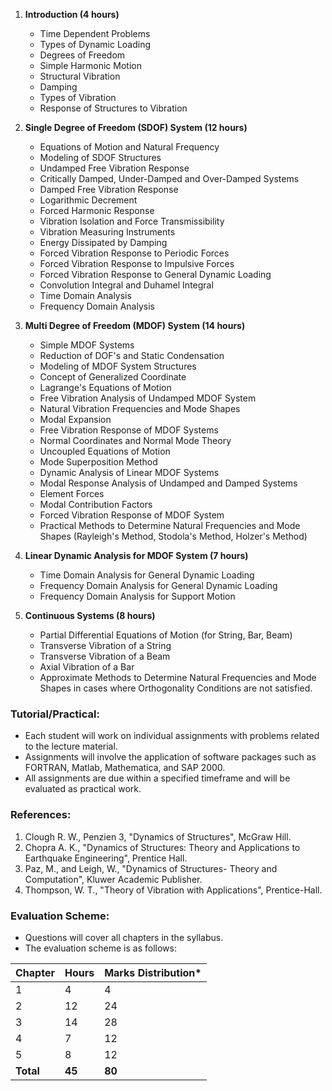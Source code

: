 1. **Introduction (4 hours)**
    * Time Dependent Problems
    * Types of Dynamic Loading
    * Degrees of Freedom
    * Simple Harmonic Motion
    * Structural Vibration
    * Damping
    * Types of Vibration
    * Response of Structures to Vibration

2. **Single Degree of Freedom (SDOF) System (12 hours)**
    * Equations of Motion and Natural Frequency
    * Modeling of SDOF Structures
    * Undamped Free Vibration Response
    * Critically Damped, Under-Damped and Over-Damped Systems
    * Damped Free Vibration Response
    * Logarithmic Decrement
    * Forced Harmonic Response
    * Vibration Isolation and Force Transmissibility
    * Vibration Measuring Instruments
    * Energy Dissipated by Damping
    * Forced Vibration Response to Periodic Forces
    * Forced Vibration Response to Impulsive Forces
    * Forced Vibration Response to General Dynamic Loading
    * Convolution Integral and Duhamel Integral
    * Time Domain Analysis
    * Frequency Domain Analysis

3. **Multi Degree of Freedom (MDOF) System (14 hours)**
    * Simple MDOF Systems
    * Reduction of DOF's and Static Condensation
    * Modeling of MDOF System Structures
    * Concept of Generalized Coordinate
    * Lagrange's Equations of Motion
    * Free Vibration Analysis of Undamped MDOF System
    * Natural Vibration Frequencies and Mode Shapes
    * Modal Expansion
    * Free Vibration Response of MDOF Systems
    * Normal Coordinates and Normal Mode Theory
    * Uncoupled Equations of Motion
    * Mode Superposition Method
    * Dynamic Analysis of Linear MDOF Systems
    * Modal Response Analysis of Undamped and Damped Systems
    * Element Forces
    * Modal Contribution Factors
    * Forced Vibration Response of MDOF System
    * Practical Methods to Determine Natural Frequencies and Mode Shapes (Rayleigh's Method, Stodola's Method, Holzer's Method)

4. **Linear Dynamic Analysis for MDOF System (7 hours)**
    * Time Domain Analysis for General Dynamic Loading
    * Frequency Domain Analysis for General Dynamic Loading
    * Frequency Domain Analysis for Support Motion

5. **Continuous Systems (8 hours)**
    * Partial Differential Equations of Motion (for String, Bar, Beam)
    * Transverse Vibration of a String
    * Transverse Vibration of a Beam
    * Axial Vibration of a Bar
    * Approximate Methods to Determine Natural Frequencies and Mode Shapes in cases where Orthogonality Conditions are not satisfied.

### Tutorial/Practical:

* Each student will work on individual assignments with problems related to the lecture material.
* Assignments will involve the application of software packages such as FORTRAN, Matlab, Mathematica, and SAP 2000.
* All assignments are due within a specified timeframe and will be evaluated as practical work.

### References:

1. Clough R. W., Penzien 3, "Dynamics of Structures", McGraw Hill.
2. Chopra A. K., "Dynamics of Structures: Theory and Applications to Earthquake Engineering", Prentice Hall.
3. Paz, M., and Leigh, W., "Dynamics of Structures- Theory and Computation", Kluwer Academic Publisher.
4. Thompson, W. T., "Theory of Vibration with Applications", Prentice-Hall.

### Evaluation Scheme:

* Questions will cover all chapters in the syllabus.
* The evaluation scheme is as follows:

| Chapter   | Hours  | Marks Distribution* |
| --------- | ------ | ------------------- |
| 1         | 4      | 4                   |
| 2         | 12     | 24                  |
| 3         | 14     | 28                  |
| 4         | 7      | 12                  |
| 5         | 8      | 12                  |
| **Total** | **45** | **80**              |
